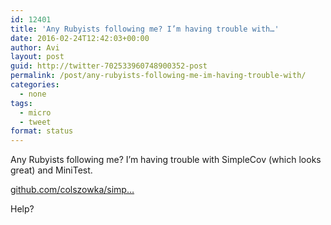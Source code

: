 ```yaml
---
id: 12401
title: 'Any Rubyists following me? I’m having trouble with…'
date: 2016-02-24T12:42:03+00:00
author: Avi
layout: post
guid: http://twitter-702533960748900352-post
permalink: /post/any-rubyists-following-me-im-having-trouble-with/
categories:
  - none
tags:
  - micro
  - tweet
format: status
---
```

Any Rubyists following me? I’m having trouble with SimpleCov (which looks great) and MiniTest.

[github.com/colszowka/simp…](https://github.com/colszowka/simplecov/issues/466)

Help?